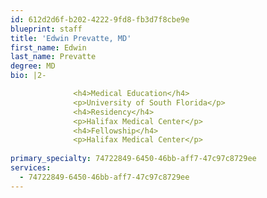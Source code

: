 ```yaml
---
id: 612d2d6f-b202-4222-9fd8-fb3d7f8cbe9e
blueprint: staff
title: 'Edwin Prevatte, MD'
first_name: Edwin
last_name: Prevatte
degree: MD
bio: |2-

              <h4>Medical Education</h4>
              <p>University of South Florida</p>
              <h4>Residency</h4>
              <p>Halifax Medical Center</p>
              <h4>Fellowship</h4>
              <p>Halifax Medical Center</p>
          
primary_specialty: 74722849-6450-46bb-aff7-47c97c8729ee
services:
  - 74722849-6450-46bb-aff7-47c97c8729ee
---
```

